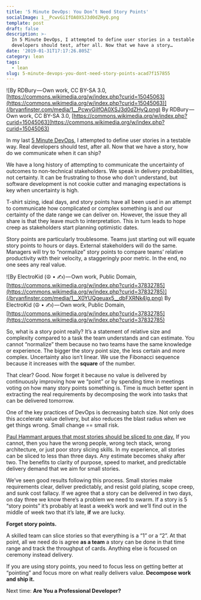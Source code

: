 ```yaml
---
title: '5 Minute DevOps: You Don’t Need Story Points'
socialImage: 1__PcwvGiIfOA0XSJ3d0dZHyQ.png
template: post
draft: false
description: >-
  In 5 Minute DevOps, I attempted to define user stories in a testable way. Real
  developers should test, after all. Now that we have a story…
date: '2019-01-31T17:17:26.805Z'
category: lean
tags:
  - lean
slug: 5-minute-devops-you-dont-need-story-points-acad7f157855
---
```


![By RDBury — Own work, CC BY-SA 3.0, [https://commons.wikimedia.org/w/index.php?curid=15045063](https://commons.wikimedia.org/w/index.php?curid=15045063)](/bryanfinster.com/media/1__PcwvGiIfOA0XSJ3d0dZHyQ.png)
By RDBury — Own work, CC BY-SA 3.0, [https://commons.wikimedia.org/w/index.php?curid=15045063](https://commons.wikimedia.org/w/index.php?curid=15045063)

In my last [5 Minute DevOps](https://medium.com/walmartlabs/5-minute-devops-whats-a-user-story-1e4d99e5b5ad), I attempted to define user stories in a testable way. Real developers should test, after all. Now that we have a story, how do we communicate when it can ship?

We have a long history of attempting to communicate the uncertainty of outcomes to non-technical stakeholders. We speak in delivery probabilities, not certainty. It can be frustrating to those who don’t understand, but software development is not cookie cutter and managing expectations is key when uncertainty is high.

T-shirt sizing, ideal days, and story points have all been used in an attempt to communicate how complicated or complex something is and our certainty of the date range we can deliver on. However, the issue they all share is that they leave much to interpretation. This in turn leads to hope creep as stakeholders start planning optimistic dates.

Story points are particularly troublesome. Teams just starting out will equate story points to hours or days. External stakeholders will do the same. Managers will try to “normalize” story points to compare teams’ relative productivity with their velocity, a staggeringly poor metric. In the end, no one sees any real value.

![By ElectroKid (☮ • ✍) — Own work, Public Domain, [https://commons.wikimedia.org/w/index.php?curid=37832785](https://commons.wikimedia.org/w/index.php?curid=37832785)](/bryanfinster.com/media/1__X0YUQgeuax5__dbFXRNk4lg.png)
By ElectroKid (☮ • ✍) — Own work, Public Domain, [https://commons.wikimedia.org/w/index.php?curid=37832785](https://commons.wikimedia.org/w/index.php?curid=37832785)

So, what is a story point really? It’s a statement of relative size and complexity compared to a task the team understands and can estimate. You cannot “normalize” them because no two teams have the same knowledge or experience. The bigger the story point size, the less certain and more complex. Uncertainty also isn’t linear. We use the Fibonacci sequence because it increases with the **square** of the number.

That clear? Good. Now forget it because no value is delivered by continuously improving how we “point” or by spending time in meetings voting on how many story points something is. Time is much better spent in extracting the real requirements by decomposing the work into tasks that can be delivered tomorrow.

One of the key practices of DevOps is decreasing batch size. Not only does this accelerate value delivery, but also reduces the blast radius when we get things wrong. Small change == small risk.

[Paul Hammant argues that most stories should be sliced to one day.](https://paulhammant.com/2012/04/24/call-to-arms-average-story-sizes-of-one-day/) If you cannot, then you have the wrong people, wrong tech stack, wrong architecture, or just poor story slicing skills. In my experience, all stories can be sliced to less than three days. Any estimate becomes shaky after two. The benefits to clarity of purpose, speed to market, and predictable delivery demand that we aim for small stories.

We’ve seen good results following this process. Small stories make requirements clear, deliver predictably, and resist gold plating, scope creep, and sunk cost fallacy. If we agree that a story can be delivered in two days, on day three we know there’s a problem we need to swarm. If a story is 5 “story points” it’s probably at least a week’s work and we’ll find out in the middle of week two that it’s late, **if** we are lucky.

**Forget story points.**

A skilled team can slice stories so that everything is a “1” or a “2”. At that point, all we need do is agree **as a team** a story can be done in that time range and track the throughput of cards. Anything else is focused on ceremony instead delivery.

If you are using story points, you need to focus less on getting better at “pointing” and focus more on what really delivers value. **Decompose work and ship it.**

Next time: **Are You a Professional Developer?**
